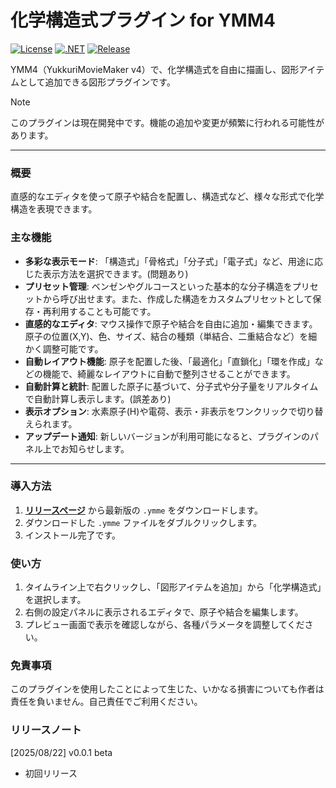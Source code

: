 # 化学構造式プラグイン for YMM4

[![License](https://img.shields.io/badge/license-MIT-blue.svg)](LICENSE)
[![.NET](https://img.shields.io/badge/.NET-9.0-purple.svg)](#)
[![Release](https://img.shields.io/github/v/release/routersys/YMM4-ChemicalStructure.svg)](https://github.com/routersys/YMM4-ChemicalStructure/releases)

YMM4（YukkuriMovieMaker v4）で、化学構造式を自由に描画し、図形アイテムとして追加できる図形プラグインです。

> [!NOTE]
> このプラグインは現在開発中です。機能の追加や変更が頻繁に行われる可能性があります。

---

### 概要

直感的なエディタを使って原子や結合を配置し、構造式など、様々な形式で化学構造を表現できます。

### 主な機能

- **多彩な表示モード**: 「構造式」「骨格式」「分子式」「電子式」など、用途に応じた表示方法を選択できます。(問題あり)
- **プリセット管理**: ベンゼンやグルコースといった基本的な分子構造をプリセットから呼び出せます。また、作成した構造をカスタムプリセットとして保存・再利用することも可能です。
- **直感的なエディタ**: マウス操作で原子や結合を自由に追加・編集できます。原子の位置(X,Y)、色、サイズ、結合の種類（単結合、二重結合など）を細かく調整可能です。
- **自動レイアウト機能**: 原子を配置した後、「最適化」「直鎖化」「環を作成」などの機能で、綺麗なレイアウトに自動で整列させることができます。
- **自動計算と統計**: 配置した原子に基づいて、分子式や分子量をリアルタイムで自動計算し表示します。(誤差あり)
- **表示オプション**: 水素原子(H)や電荷、表示・非表示をワンクリックで切り替えられます。
- **アップデート通知**: 新しいバージョンが利用可能になると、プラグインのパネル上でお知らせします。

---

### 導入方法

1. **[リリースページ](https://github.com/routersys/YMM4-ChemicalStructure/releases)** から最新版の `.ymme` をダウンロードします。
2. ダウンロードした `.ymme` ファイルをダブルクリックします。
3. インストール完了です。

### 使い方
1. タイムライン上で右クリックし、「図形アイテムを追加」から「化学構造式」を選択します。
2. 右側の設定パネルに表示されるエディタで、原子や結合を編集します。
3. プレビュー画面で表示を確認しながら、各種パラメータを調整してください。

### 免責事項

このプラグインを使用したことによって生じた、いかなる損害についても作者は責任を負いません。自己責任でご利用ください。

### リリースノート
[2025/08/22] v0.0.1 beta
- 初回リリース

